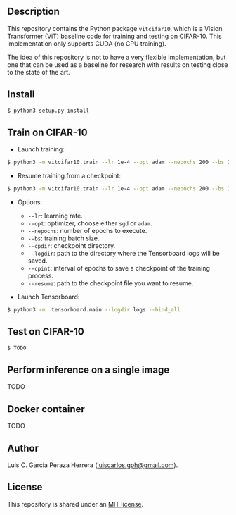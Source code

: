 Description
-----------

This repository contains the Python package `vitcifar10`, which is a Vision Transformer (ViT) baseline code for training and testing on CIFAR-10. This implementation only supports CUDA (no CPU training). 

The idea of this repository is not to have a very flexible implementation, but one that can be used as a baseline for research with results on testing close to the state of the art.


Install
-------

```bash
$ python3 setup.py install
```


Train on CIFAR-10
-----------------

* Launch training:

```bash
$ python3 -m vitcifar10.train --lr 1e-4 --opt adam --nepochs 200 --bs 16 --cpdir checkpoints --logdir logs --cpint 5
```

* Resume training from a checkpoint:
```bash
$ python3 -m vitcifar10.train --lr 1e-4 --opt adam --nepochs 200 --bs 16 --cpdir checkpoints --logdir logs --cpint 5 --resume checkpoints/epoch_21.pt
```

* Options:
   * `--lr`: learning rate.
   * `--opt`: optimizer, choose either `sgd` or `adam`.
   * `--nepochs`: number of epochs to execute.
   * `--bs`: training batch size.
   * `--cpdir`: checkpoint directory.
   * `--logdir`: path to the directory where the Tensorboard logs will be saved.
   * `--cpint`: interval of epochs to save a checkpoint of the training process.
   * `--resume`: path to the checkpoint file you want to resume.


* Launch Tensorboard:

```bash
$ python3 -m  tensorboard.main --logdir logs --bind_all
```


Test on CIFAR-10
----------------

```bash
$ TODO
```

Perform inference on a single image
-----------------------------------

TODO

Docker container
----------------

TODO


Author
------

Luis C. Garcia Peraza Herrera (luiscarlos.gph@gmail.com).


License
-------

This repository is shared under an [MIT license](LICENSE).


